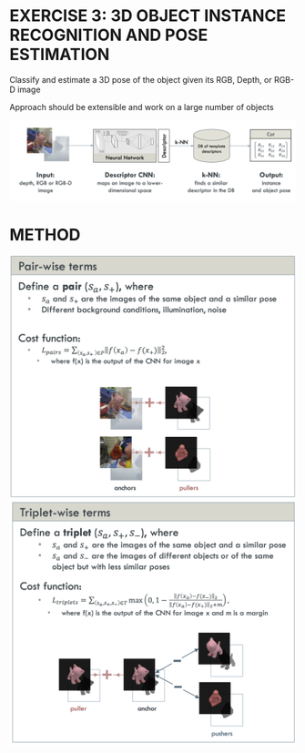# EXERCISE 3: 3D OBJECT INSTANCE RECOGNITION AND POSE ESTIMATION

Classify and estimate a 3D pose of the object given its RGB, Depth, or RGB-D image  

Approach should be extensible and work on a large number of objects

![](overview.png)

# METHOD

![](Pair.png)
![](Triple.png)